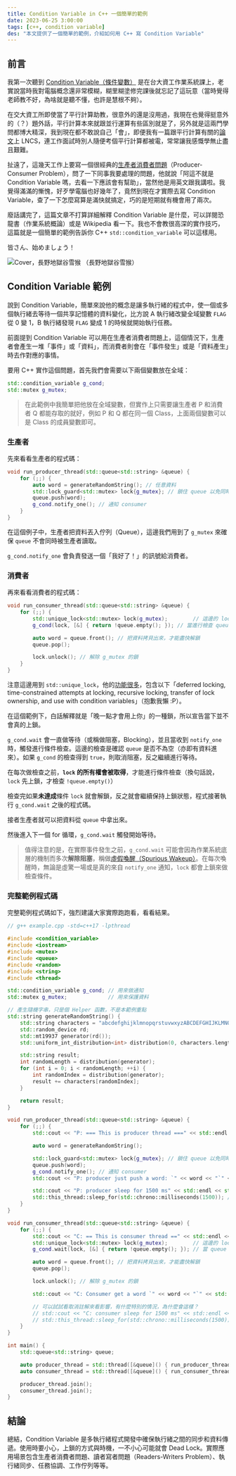 ```yaml
---
title: Condition Variable in C++ 一個簡單的範例
date: 2023-06-25 3:00:00
tags: [c++, condition variable]
des: "本文提供了一個簡單的範例，介紹如何用 C++ 寫 Condition Variable"
---
```


## 前言

我第一次聽到 [Condition Variable（條件變數）](https://zh.wikipedia.org/wiki/%E7%9B%A3%E8%A6%96%E5%99%A8_(%E7%A8%8B%E5%BA%8F%E5%90%8C%E6%AD%A5%E5%8C%96)#%E6%A2%9D%E4%BB%B6%E8%AE%8A%E6%95%B8(Condition_Variable)) 是在台大資工作業系統課上，老實說當時我對電腦概念還非常模糊，糊里糊塗修完課後就忘記了這玩意（當時覺得老師教不好，為啥就是聽不懂，也許是慧根不夠）。

在交大資工所即使當了平行計算助教，很意外的還是沒用過，我現在也覺得挺意外的（？）題外話，平行計算本來就跟並行運算有些區別就是了，另外就是這兩門學問都博大精深，我到現在都不敢說自己「會」，即便我有一篇跟平行計算有關的[論文](https://link.springer.com/chapter/10.1007/978-3-031-20891-1_13)上 LNCS，連工作面試時別人隨便考個平行計算都被電，常常讓我感慨學無止盡且艱難。

扯遠了，這幾天工作上要寫一個很經典的[生產者消費者問題](https://zh.wikipedia.org/zh-tw/%E7%94%9F%E4%BA%A7%E8%80%85%E6%B6%88%E8%B4%B9%E8%80%85%E9%97%AE%E9%A2%98)（Producer-Consumer Problem），問了一下同事我要處理的問題，他就說「阿這不就是 Condition Variable 嗎，去看一下應該會有幫助」，當然他是用英文跟我講啦。我覺得滿滿的慚愧，好歹學電腦也好幾年了，竟然到現在才實際去寫 Condition Variable，查了一下怎麼寫算是滿快就搞定，巧的是短期就有機會用了兩次。

廢話講完了，這篇文章不打算詳細解釋 Condition Variable 是什麼，可以詳閱恐龍書（作業系統概論）或是 Wikipedia 看一下。我也不會教很高深的實作技巧，這篇就是一個簡單的範例告訴你 C++ `std::condition_variable` 可以這樣用。

皆さん、始めましょう！

![Cover，長野地獄谷雪猴](https://github.com/tigercosmos/blog/assets/18013815/2f3ae415-8d97-42eb-bb3c-9d5a49146590)
（長野地獄谷雪猴）

## Condition Variable 範例

說到 Condition Variable，簡單來說他的概念是讓多執行緒的程式中，使一個或多個執行緒去等待一個共享記憶體的資料變化，比方說 A 執行緒改變全域變數 `FLAG` 從 0 變 1，B 執行緒發現 `FLAG` 變成 1 的時候就開始執行任務。

前面提到 Condition Variable 可以用在生產者消費者問題上，這個情況下，生產者會產生一堆「事件」或「資料」，而消費者則會在「事件發生」或是「資料產生」時去作對應的事情。


要用 C++ 實作這個問題，首先我們會需要以下兩個變數放在全域：

```cpp
std::condition_variable g_cond;
std::mutex g_mutex;
```

> 在此範例中我簡單把他放在全域變數，但實作上只需要讓生產者 P 和消費者 Q 都能存取的就好，例如 P 和 Q 都在同一個 Class，上面兩個變數可以是 Class 的成員變數即可。


### 生產者

先來看看生產者的程式碼：

```cpp
void run_producer_thread(std::queue<std::string> &queue) {
    for (;;) {
        auto word = generateRandomString(); // 任意資料
        std::lock_guard<std::mutex> lock{g_mutex}; // 鎖住 queue 以免同時被 consumer 讀取
        queue.push(word);
        g_cond.notify_one(); // 通知 consumer
    }
}
```

在這個例子中，生產者把資料丟入佇列（Queue），這邊我們用到了 `g_mutex` 來確保 `queue` 不會同時被生產者讀取。

`g_cond.notify_one` 會負責發送一個「我好了！」的訊號給消費者。

### 消費者

再來看看消費者的程式碼：

```cpp
void run_consumer_thread(std::queue<std::string> &queue) {
    for (;;) {
        std::unique_lock<std::mutex> lock(g_mutex);        // 這邊的 lock 還不會真的上鎖
        g_cond(lock, [&] { return !queue.empty(); }); // 當進行檢查 queue 不為空時，lock 會上鎖

        auto word = queue.front(); // 把資料拷貝出來，才能盡快解鎖
        queue.pop();

        lock.unlock(); // 解除 g_mutex 的鎖
    }
}
```

注意這邊用到 `std::unique_lock`，他的[功能很多](https://en.cppreference.com/w/cpp/thread/unique_lock)，包含以下「deferred locking, time-constrained attempts at locking, recursive locking, transfer of lock ownership, and use with condition variables」（抱歉我懶 :P）。

在這個範例下，白話解釋就是「晚一點才會用上你」的一種鎖，所以宣告當下並不會真的上鎖。

`g_cond.wait` 會一直做等待（或稱做阻塞，Blocking），並且當收到 `notify_one` 時，觸發進行條件檢查。這邊的檢查是確認 `queue` 是否不為空（亦即有資料進來）。如果 `g_cond` 的檢查得到 `true`，則取消阻塞，反之繼續進行等待。

在每次做檢查之前，**`lock` 的所有權會被取得**，才能進行條件檢查（換句話說，`lock` 先上鎖，才檢查 `!queue.empty()`）

檢查完如果**未達成**條件 `lock` 就會解鎖，反之就會繼續保持上鎖狀態，程式接著執行 `g_cond.wait` 之後的程式碼。

接者生產者就可以把資料從 `queue` 中拿出來。

然後進入下一個 for 循環，`g_cond.wait` 觸發開始等待。

> 值得注意的是，在實際事件發生之前，`g_cond.wait` 可能會因為作業系統底層的機制而多次**解除阻塞**，稱做[虛假喚醒（Spurious Wakeup）](https://en.wikipedia.org/wiki/Spurious_wakeup)。在每次喚醒時，無論是虛驚一場或是真的來自 `notify_one` 通知，`lock` 都會上鎖來做檢查條件。

### 完整範例程式碼

完整範例程式碼如下，強烈建議大家實際跑跑看，看看結果。

```cpp
// g++ example.cpp -std=c++17 -lpthread

#include <condition_variable>
#include <iostream>
#include <mutex>
#include <queue>
#include <random>
#include <string>
#include <thread>

std::condition_variable g_cond; // 用來做通知
std::mutex g_mutex;             // 用來保護資料

// 產生隨機字串，只是個 Helper 函數，不是本範例重點
std::string generateRandomString() {
    std::string characters = "abcdefghijklmnopqrstuvwxyzABCDEFGHIJKLMNOPQRSTUVWXYZ0123456789";
    std::random_device rd;
    std::mt19937 generator(rd());
    std::uniform_int_distribution<int> distribution(0, characters.length() - 1);

    std::string result;
    int randomLength = distribution(generator);
    for (int i = 0; i < randomLength; ++i) {
        int randomIndex = distribution(generator);
        result += characters[randomIndex];
    }

    return result;
}

void run_producer_thread(std::queue<std::string> &queue) {
    for (;;) {
        std::cout << "P: === This is producer thread ===" << std::endl << std::flush;

        auto word = generateRandomString();

        std::lock_guard<std::mutex> lock{g_mutex}; // 鎖住 queue 以免同時被 consumer 讀取
        queue.push(word);
        g_cond.notify_one(); // 通知 consumer
        std::cout << "P: producer just push a word: `" << word << "`" << std::endl << std::flush;

        std::cout << "P: producer sleep for 1500 ms" << std::endl << std::flush;
        std::this_thread::sleep_for(std::chrono::milliseconds(1500)); // 睡 1500 ms 方便觀察
    }
}

void run_consumer_thread(std::queue<std::string> &queue) {
    for (;;) {
        std::cout << "C: == This is consumer thread ==" << std::endl << std::flush;
        std::unique_lock<std::mutex> lock(g_mutex);        // 這邊的 lock 用來下一行檢查 queue 狀態
        g_cond.wait(lock, [&] { return !queue.empty(); }); // 當 queue 不為空時

        auto word = queue.front(); // 把資料拷貝出來，才能盡快解鎖
        queue.pop();

        lock.unlock(); // 解除 g_mutex 的鎖

        std::cout << "C: Consumer get a word `" << word << "`" << std::endl << std::flush;

        // 可以試試看取消註解來看影響，有什麼特別的情況，為什麼會這樣？
        // std::cout << "C: consumer sleep for 1500 ms" << std::endl << std::flush;
        // std::this_thread::sleep_for(std::chrono::milliseconds(1500)); // 睡 1500 ms 方便觀察
    }
}

int main() {
    std::queue<std::string> queue;

    auto producer_thread = std::thread([&queue]() { run_producer_thread(queue); });
    auto consumer_thread = std::thread([&queue]() { run_consumer_thread(queue); });

    producer_thread.join();
    consumer_thread.join();
}
```

## 結論

總結，Condition Variable 是多執行緒程式開發中確保執行緒之間的同步和資料傳遞。使用時要小心，上鎖的方式與時機，一不小心可能就會 Dead Lock。實際應用場景包含生產者消費者問題、讀者寫者問題（Readers-Writers Problem）、執行緒同步、任務協調、工作佇列等等。
